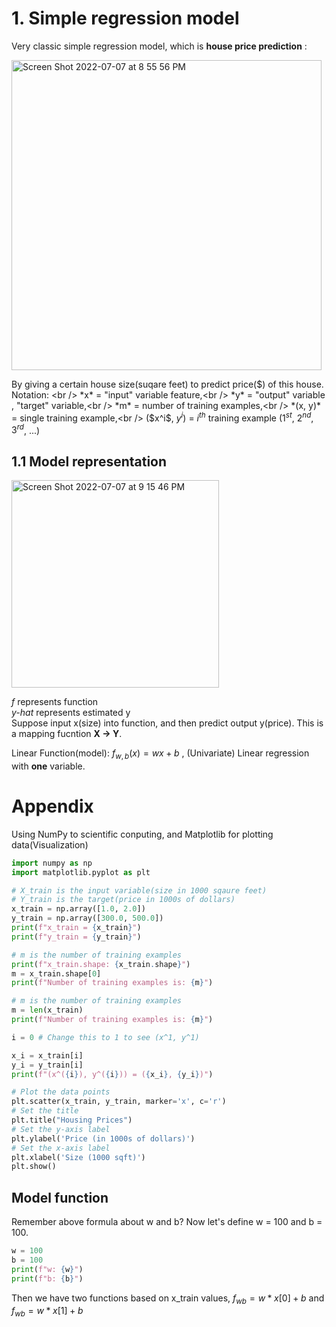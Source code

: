 # 1. Simple regression model
Very classic simple regression model, which is **house price prediction** :

<img width="496" alt="Screen Shot 2022-07-07 at 8 55 56 PM" src="https://user-images.githubusercontent.com/99445916/177895111-eefbb90c-6aa4-4624-8977-d92c301e14d3.png">

By giving a certain house size(suqare feet) to predict price($) of this house.
Notation: <br />
          *x* = "input" variable feature,<br />
          *y* = "output" variable , "target" variable,<br />
          *m* = number of training examples,<br />
          *(x, y)* = single training example,<br />
          ($x^i$, $y^i$) = $i^{th}$ training example ($1^{st}$, $2^{nd}$, $3^{rd}$, ...)<br />
## 1.1 Model representation


<img width="332" alt="Screen Shot 2022-07-07 at 9 15 46 PM" src="https://user-images.githubusercontent.com/99445916/177896993-c9815d23-315b-405f-ad80-bf2fef9c4dc8.png">

*f* represents function <br />
*y-hat* represents estimated y <br />
Suppose input x(size) into function, and then predict output y(price). This is a mapping fucntion **X -> Y**.

Linear Function(model): $f_{w,b}(x) = wx + b$ , (Univariate) Linear regression with **one** variable.



# Appendix
Using NumPy to scientific conputing, and Matplotlib for plotting data(Visualization)

```python
import numpy as np
import matplotlib.pyplot as plt

# X_train is the input variable(size in 1000 sqaure feet)
# Y_train is the target(price in 1000s of dollars)
x_train = np.array([1.0, 2.0])
y_train = np.array([300.0, 500.0])
print(f"x_train = {x_train}")
print(f"y_train = {y_train}")
```

```python
# m is the number of training examples
print(f"x_train.shape: {x_train.shape}")
m = x_train.shape[0]
print(f"Number of training examples is: {m}")
```

```python
# m is the number of training examples
m = len(x_train)
print(f"Number of training examples is: {m}")
```

```python
i = 0 # Change this to 1 to see (x^1, y^1)

x_i = x_train[i]
y_i = y_train[i]
print(f"(x^({i}), y^({i})) = ({x_i}, {y_i})")
```

```python
# Plot the data points
plt.scatter(x_train, y_train, marker='x', c='r')
# Set the title
plt.title("Housing Prices")
# Set the y-axis label
plt.ylabel('Price (in 1000s of dollars)')
# Set the x-axis label
plt.xlabel('Size (1000 sqft)')
plt.show()
```

## Model function
Remember above formula about w and b? Now let's define w = 100 and b = 100.

```python
w = 100
b = 100
print(f"w: {w}")
print(f"b: {b}")
```
Then we have two functions based on x_train values, $f_{wb} = w * x[0] + b$ and $f_{wb} = w * x[1] + b$
